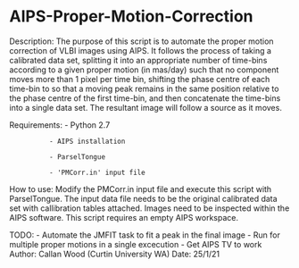 # AIPS-Proper-Motion-Correction
Description:  The purpose of this script is to automate the proper motion 
              correction of VLBI images using AIPS. It follows the process of 
              taking a calibrated data set, splitting it into an appropriate 
              number of time-bins according to a given proper motion (in 
              mas/day) such that no component moves more than 1 pixel per time
              bin, shifting the phase centre of each time-bin to so that a moving 
              peak remains in the same position relative to the phase centre of the 
              first time-bin, and then concatenate the time-bins into a single 
              data set. The resultant image will follow a source as it moves.
              
Requirements: - Python 2.7

              - AIPS installation
              
              - ParselTongue 
              
              - 'PMCorr.in' input file
              
How to use:   Modify the PMCorr.in input file and execute this script with
              ParselTongue. The input data file needs to be the original 
              calibrated data set with callibration tables attached. Images
              need to be inspected within the AIPS software. This script 
              requires an empty AIPS workspace.
              
TODO:         - Automate the JMFIT task to fit a peak in the final image
              - Run for multiple proper motions in a single excecution
              - Get AIPS TV to work
Author: Callan Wood (Curtin University WA)
Date: 25/1/21
